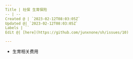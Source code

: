 ```yaml
---
Title | 社保 生育保险
-- | --
Created @ | `2023-02-12T08:03:05Z`
Updated @| `2023-02-12T08:03:05Z`
Labels | ``
Edit @| [here](https://github.com/junxnone/sh/issues/10)

---
```

- 生育相关费用
